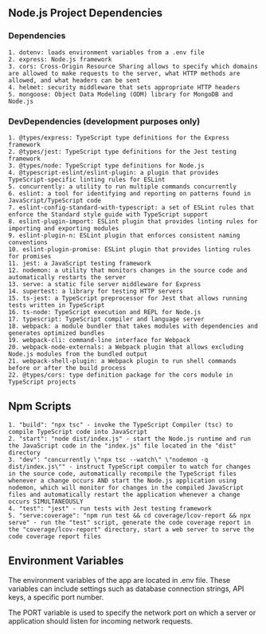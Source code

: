 ## Node.js Project Dependencies

### Dependencies

    1. dotenv: loads environment variables from a .env file
    2. express: Node.js framework
    3. cors: Cross-Origin Resource Sharing allows to specify which domains are allowed to make requests to the server, what HTTP methods are allowed, and what headers can be sent
    4. helmet: security middleware that sets appropriate HTTP headers
    5. mongoose: Object Data Modeling (ODM) library for MongoDB and Node.js

### DevDependencies (development purposes only)

    1. @types/express: TypeScript type definitions for the Express framework
    2. @types/jest: TypeScript type definitions for the Jest testing framework
    3. @types/node: TypeScript type definitions for Node.js
    4. @typescript-eslint/eslint-plugin: a plugin that provides TypeScript-specific linting rules for ESLint
    5. concurrently: a utility to run multiple commands concurrently
    6. eslint: a tool for identifying and reporting on patterns found in JavaScript/TypeScript code
    7. eslint-config-standard-with-typescript: a set of ESLint rules that enforce the Standard style guide with TypeScript support
    8. eslint-plugin-import: ESLint plugin that provides linting rules for importing and exporting modules
    9. eslint-plugin-n: ESLint plugin that enforces consistent naming conventions
    10. eslint-plugin-promise: ESLint plugin that provides linting rules for promises
    11. jest: a JavaScript testing framework
    12. nodemon: a utility that monitors changes in the source code and automatically restarts the server
    13. serve: a static file server middleware for Express
    14. supertest: a library for testing HTTP servers
    15. ts-jest: a TypeScript preprocessor for Jest that allows running tests written in TypeScript
    16. ts-node: TypeScript execution and REPL for Node.js
    17. typescript: TypeScript compiler and language server
    18. webpack: a module bundler that takes modules with dependencies and generates optimized bundles
    19. webpack-cli: command-line interface for Webpack
    20. webpack-node-externals: a Webpack plugin that allows excluding Node.js modules from the bundled output
    21. webpack-shell-plugin: a Webpack plugin to run shell commands before or after the build process
    22. @types/cors: type definition package for the cors module in TypeScript projects

## Npm Scripts

    1. "build": "npx tsc" - invoke the TypeScript Compiler (tsc) to compile TypeScript code into JavaScript
    2. "start": "node dist/index.js" - start the Node.js runtime and run the JavaScript code in the "index.js" file located in the "dist" directory
    3. "dev": "concurrently \"npx tsc --watch\" \"nodemon -q dist/index.js\"" - instruct TypeScript compiler to watch for changes in the source code, automatically recompile the TypeScript files whenever a change occurs AND start the Node.js application using nodemon, which will monitor for changes in the compiled JavaScript files and automatically restart the application whenever a change occurs SIMULTANEOUSLY
    4. "test": "jest" - run tests with Jest testing framework
    5. "serve:coverage": "npm run test && cd coverage/lcov-report && npx serve" - run the "test" script, generate the code coverage report in the "coverage/lcov-report" directory, start a web server to serve the code coverage report files

## Environment Variables

The environment variables of the app are located in .env file. These variables can include settings such as database connection strings, API keys, a specific port number.

The PORT variable is used to specify the network port on which a server or application should listen for incoming network requests.
